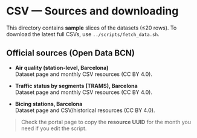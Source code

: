 # CSV — Sources and downloading

This directory contains **sample** slices of the datasets (≤20 rows). To download the latest full CSVs, use `../scripts/fetch_data.sh`.

## Official sources (Open Data BCN)

- **Air quality (station-level, Barcelona)**  
  Dataset page and monthly CSV resources (CC BY 4.0).

- **Traffic status by segments (TRAMS), Barcelona**  
  Dataset page and monthly CSV resources (CC BY 4.0).

- **Bicing stations, Barcelona**  
  Dataset page and CSV/historical resources (CC BY 4.0).

> Check the portal page to copy the **resource UUID** for the month you need if you edit the script.
